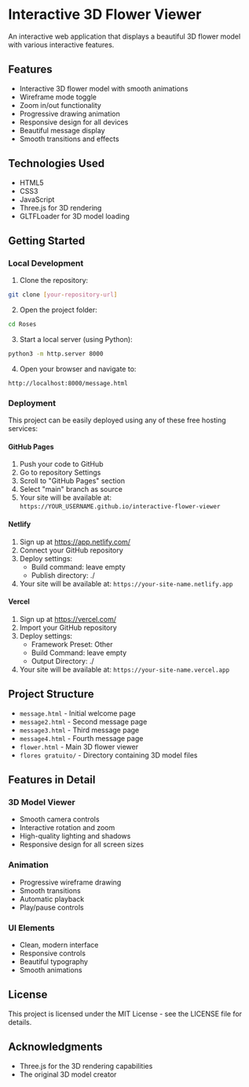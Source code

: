 # Interactive 3D Flower Viewer

An interactive web application that displays a beautiful 3D flower model with various interactive features.

## Features

- Interactive 3D flower model with smooth animations
- Wireframe mode toggle
- Zoom in/out functionality
- Progressive drawing animation
- Responsive design for all devices
- Beautiful message display
- Smooth transitions and effects

## Technologies Used

- HTML5
- CSS3
- JavaScript
- Three.js for 3D rendering
- GLTFLoader for 3D model loading

## Getting Started

### Local Development

1. Clone the repository:
```bash
git clone [your-repository-url]
```

2. Open the project folder:
```bash
cd Roses
```

3. Start a local server (using Python):
```bash
python3 -m http.server 8000
```

4. Open your browser and navigate to:
```
http://localhost:8000/message.html
```

### Deployment

This project can be easily deployed using any of these free hosting services:

#### GitHub Pages
1. Push your code to GitHub
2. Go to repository Settings
3. Scroll to "GitHub Pages" section
4. Select "main" branch as source
5. Your site will be available at: `https://YOUR_USERNAME.github.io/interactive-flower-viewer`

#### Netlify
1. Sign up at https://app.netlify.com/
2. Connect your GitHub repository
3. Deploy settings:
   - Build command: leave empty
   - Publish directory: ./
4. Your site will be available at: `https://your-site-name.netlify.app`

#### Vercel
1. Sign up at https://vercel.com/
2. Import your GitHub repository
3. Deploy settings:
   - Framework Preset: Other
   - Build Command: leave empty
   - Output Directory: ./
4. Your site will be available at: `https://your-site-name.vercel.app`

## Project Structure

- `message.html` - Initial welcome page
- `message2.html` - Second message page
- `message3.html` - Third message page
- `message4.html` - Fourth message page
- `flower.html` - Main 3D flower viewer
- `flores gratuito/` - Directory containing 3D model files

## Features in Detail

### 3D Model Viewer
- Smooth camera controls
- Interactive rotation and zoom
- High-quality lighting and shadows
- Responsive design for all screen sizes

### Animation
- Progressive wireframe drawing
- Smooth transitions
- Automatic playback
- Play/pause controls

### UI Elements
- Clean, modern interface
- Responsive controls
- Beautiful typography
- Smooth animations

## License

This project is licensed under the MIT License - see the LICENSE file for details.

## Acknowledgments

- Three.js for the 3D rendering capabilities
- The original 3D model creator 